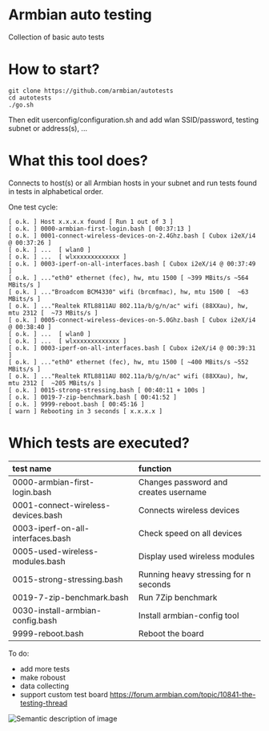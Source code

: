 # Armbian auto testing

Collection of basic auto tests

# How to start?


	git clone https://github.com/armbian/autotests
	cd autotests
	./go.sh

Then edit userconfig/configuration.sh and add wlan SSID/password, testing subnet or address(s), ...

# What this tool does?

Connects to host(s) or all Armbian hosts in your subnet and run tests found in tests in alphabetical order.

One test cycle:

	[ o.k. ] Host x.x.x.x found [ Run 1 out of 3 ]
	[ o.k. ] 0000-armbian-first-login.bash [ 00:37:13 ]
	[ o.k. ] 0001-connect-wireless-devices-on-2.4Ghz.bash [ Cubox i2eX/i4 @ 00:37:26 ]
	[ o.k. ] ...  [ wlan0 ]
	[ o.k. ] ...  [ wlxxxxxxxxxxxxx ]
	[ o.k. ] 0003-iperf-on-all-interfaces.bash [ Cubox i2eX/i4 @ 00:37:49 ]
	[ o.k. ] ..."eth0" ethernet (fec), hw, mtu 1500 [ ~399 MBits/s ~564 MBits/s ]
	[ o.k. ] ..."Broadcom BCM4330" wifi (brcmfmac), hw, mtu 1500 [  ~63 MBits/s ]
	[ o.k. ] ..."Realtek RTL8811AU 802.11a/b/g/n/ac" wifi (88XXau), hw, mtu 2312 [  ~73 MBits/s ]
	[ o.k. ] 0005-connect-wireless-devices-on-5.0Ghz.bash [ Cubox i2eX/i4 @ 00:38:40 ]
	[ o.k. ] ...  [ wlan0 ]
	[ o.k. ] ...  [ wlxxxxxxxxxxxxx ]
	[ o.k. ] 0003-iperf-on-all-interfaces.bash [ Cubox i2eX/i4 @ 00:39:31 ]
	[ o.k. ] ..."eth0" ethernet (fec), hw, mtu 1500 [ ~400 MBits/s ~552 MBits/s ]
	[ o.k. ] ..."Realtek RTL8811AU 802.11a/b/g/n/ac" wifi (88XXau), hw, mtu 2312 [  ~205 MBits/s ]
	[ o.k. ] 0015-strong-stressing.bash [ 00:40:11 + 100s ]
	[ o.k. ] 0019-7-zip-benchmark.bash [ 00:41:52 ]
	[ o.k. ] 9999-reboot.bash [ 00:45:16 ]
	[ warn ] Rebooting in 3 seconds [ x.x.x.x ]

# Which tests are executed?

| test name | function |
|:-|:-|
|0000-armbian-first-login.bash|Changes password and creates username|
|0001-connect-wireless-devices.bash|Connects wireless devices|
|0003-iperf-on-all-interfaces.bash|Check speed on all devices|
|0005-used-wireless-modules.bash|Display used wireless modules|
|0015-strong-stressing.bash|Running heavy stressing for n seconds|
|0019-7-zip-benchmark.bash|Run 7Zip benchmark|
|0030-install-armbian-config.bash|Install armbian-config tool|
|9999-reboot.bash|Reboot the board|


To do:

- add more tests
- make roboust
- data collecting
- support custom test board https://forum.armbian.com/topic/10841-the-testing-thread

![Semantic description of image](https://forum.armbian.com/uploads/monthly_2019_09/IMG_0031.thumb.JPG.25382da99ba09c22c27cf8d274141b8b.JPG "Image Title")
